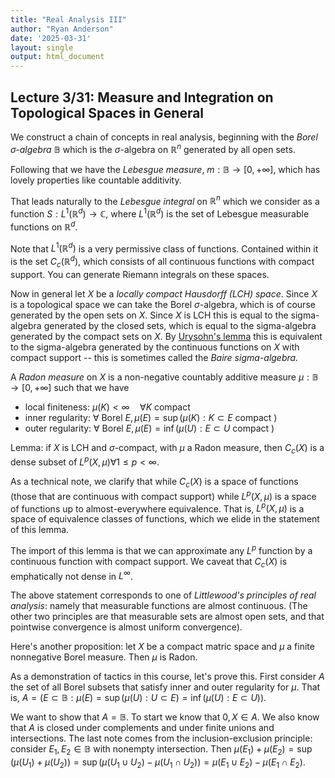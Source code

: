 ```yaml
---
title: "Real Analysis III"
author: "Ryan Anderson"
date: '2025-03-31'
layout: single
output: html_document
---
```


## Lecture 3/31: Measure and Integration on Topological Spaces in General
We construct a chain of concepts in real analysis, beginning with the _Borel $\sigma$-algebra_ $\mathbb{B}$ which is the $\sigma$-algebra on $\mathbb{R}^n$ generated by all open sets.

Following that we have the _Lebesgue measure_, $m: \mathbb{B} \to [0,+\infty]$, which has lovely properties like countable additivity.

That leads naturally to the _Lebesgue integral_ on $\mathbb{R}^n$ which we consider as a function $S: L^1(\mathbb{R}^d) \to \mathbb{C}$, where $L^1(\mathbb{R}^d)$ is the set of Lebesgue measurable functions on $\mathbb{R}^d$.

Note that $L^1(\mathbb{R}^d)$ is a very permissive class of functions. Contained within it is the set $C_c(\mathbb{R}^d)$, which consists of all continuous functions with compact support. You can generate Riemann integrals on these spaces.

Now in general let $X$ be a _locally compact Hausdorff (LCH) space_. Since $X$ is a topological space we can take the Borel $\sigma$-algebra, which is of course generated by the open sets on $X$. Since $X$ is LCH this is equal to the sigma-algebra generated by the closed sets, which is equal to the sigma-algebra generated by the compact sets on $X$. By [Urysohn's lemma](https://en.wikipedia.org/wiki/Urysohn%27s_lemma) this is equivalent to the sigma-algebra generated by the continuous functions on $X$ with compact support -- this is sometimes called the _Baire sigma-algebra._

A _Radon measure_ on $X$ is a non-negative countably additive measure $\mu: \mathbb{B} \to [0, +\infty]$ such that we have
- local finiteness: $\mu(K) < \infty \quad \forall K$ compact
- inner regularity: $\forall \text{ Borel } E, \mu(E) = \sup (\mu(K): K \subset E \text{ compact })$
- outer regularity: $\forall \text{ Borel } E, \mu(E) = \inf (\mu(U): E \subset U \text{ compact })$

Lemma: if $X$ is LCH and $\sigma$-compact, with $\mu$ a Radon measure, then $C_c(X)$ is a dense subset of $L^p(X, \mu) \forall 1 \leq p < \infty$.

As a technical note, we clarify that while $C_c(X)$ is a space of functions (those that are continuous with compact support) while $L^p(X,\mu)$ is a space of functions up to almost-everywhere equivalence. That is, $L^p(X,\mu)$ is a space of equivalence classes of functions, which we elide in the statement of this lemma.

The import of this lemma is that we can approximate any $L^p$ function by a continuous function with compact support. We caveat that $C_c(X)$ is emphatically not dense in $L^{\infty}$.

The above statement corresponds to one of _Littlewood's principles of real analysis_: namely that measurable functions are almost continuous. (The other two principles are that measurable sets are almost open sets, and that pointwise convergence is almost uniform convergence).

Here's another proposition: let $X$ be a compact matric space and $\mu$ a finite nonnegative Borel measure. Then $\mu$ is Radon.

As a demonstration of tactics in this course, let's prove this. First consider $A$ the set of all Borel subsets that satisfy inner and outer regularity for $\mu$. That is, $A = (E \subset \mathbb{B}: \mu(E) = \sup( \mu(U): U \subset E) = \inf( \mu(U): E \subset U))$.

We want to show that $A = \mathbb{B}$. To start we know that $0, X \in A$. We also know that $A$ is closed under complements and under finite unions and intersections. The last note comes from the inclusion-exclusion principle: consider $E_1, E_2 \in \mathbb{B}$ with nonempty intersection. Then $\mu(E_1) + \mu(E_2) = \sup(\mu(U_1) + \mu(U_2)) = \sup(\mu(U_1 \cup U_2) - \mu(U_1 \cap U_2)) = \mu(E_1 \cup E_2) - \mu(E_1 \cap E_2)$.

